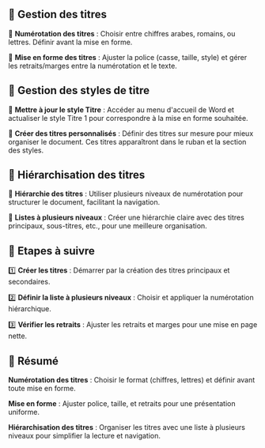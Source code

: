## **📌 Gestion des titres**

🔹 **Numérotation des titres** : Choisir entre chiffres arabes, romains, ou lettres. Définir avant la mise en forme.

🔹 **Mise en forme des titres** : Ajuster la police (casse, taille, style) et gérer les retraits/marges entre la numérotation et le texte.



## **📌 Gestion des styles de titre**

🔹 **Mettre à jour le style Titre** : Accéder au menu d'accueil de Word et actualiser le style Titre 1 pour correspondre à la mise en forme souhaitée.

🔹 **Créer des titres personnalisés** : Définir des titres sur mesure pour mieux organiser le document. Ces titres apparaîtront dans le ruban et la section des styles.



## **📌 Hiérarchisation des titres**

🔹 **Hiérarchie des titres** : Utiliser plusieurs niveaux de numérotation pour structurer le document, facilitant la navigation.

🔹 **Listes à plusieurs niveaux** : Créer une hiérarchie claire avec des titres principaux, sous-titres, etc., pour une meilleure organisation.



## **📌 Etapes à suivre**

1️⃣ **Créer les titres** : Démarrer par la création des titres principaux et secondaires.

2️⃣ **Définir la liste à plusieurs niveaux** : Choisir et appliquer la numérotation hiérarchique.

3️⃣ **Vérifier les retraits** : Ajuster les retraits et marges pour une mise en page nette.



## **📌 Résumé**

**Numérotation des titres** : Choisir le format (chiffres, lettres) et définir avant toute mise en forme.

**Mise en forme** : Ajuster police, taille, et retraits pour une présentation uniforme.

**Hiérarchisation des titres** : Organiser les titres avec une liste à plusieurs niveaux pour simplifier la lecture et navigation.
